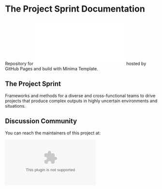 # The Project Sprint Documentation

Repository for ![the Project Sprint site](projectsprint.org) hosted by GitHub Pages and build with Minima Template.

## The Project Sprint

Frameworks and methods for a diverse and cross-functional teams to drive projects that produce complex outputs in highly uncertain environments and situations.

## Discussion Community

You can reach the maintainers of this project at:

![Slack](projectsprint.slack.com)
